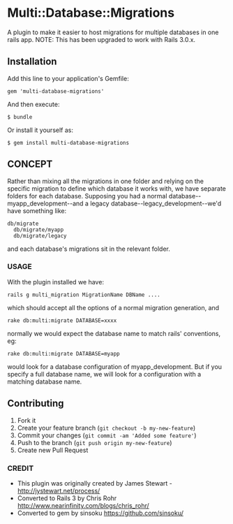 # Multi::Database::Migrations

A plugin to make it easier to host migrations for multiple databases in one rails app.  NOTE: This has been upgraded to work with Rails 3.0.x.

## Installation

Add this line to your application's Gemfile:

    gem 'multi-database-migrations'

And then execute:

    $ bundle

Or install it yourself as:

    $ gem install multi-database-migrations

## CONCEPT

Rather than mixing all the migrations in one folder and relying on the specific migration to define which database it works with, we have separate folders for each database. Supposing you had a normal database--myapp\_development--and a legacy database--legacy\_development--we'd have something like:

    db/migrate
      db/migrate/myapp
      db/migrate/legacy

and each database's migrations sit in the relevant folder.

### USAGE

With the plugin installed we have:

    rails g multi_migration MigrationName DBName ....

which should accept all the options of a normal migration generation, and

    rake db:multi:migrate DATABASE=xxxx

normally we would expect the database name to match rails' conventions, eg:

    rake db:multi:migrate DATABASE=myapp

would look for a database configuration of myapp\_development. But if you specify a full database name, we will look for a configuration with a matching database name.


## Contributing

1. Fork it
2. Create your feature branch (`git checkout -b my-new-feature`)
3. Commit your changes (`git commit -am 'Added some feature'`)
4. Push to the branch (`git push origin my-new-feature`)
5. Create new Pull Request

### CREDIT

* This plugin was originally created by James Stewart - http://jystewart.net/process/
* Converted to Rails 3 by Chris Rohr http://www.nearinfinity.com/blogs/chris_rohr/
* Converted to gem by sinsoku https://github.com/sinsoku/
